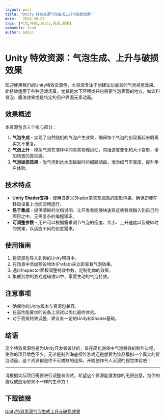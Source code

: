 ```yaml
---
layout: post
title: "Unity 特效资源气泡生成上升与破损效果"
date:   2024-06-02
tags: [气泡,特效,Unity,资源,效果]
comments: true
author: admin
---
```

# Unity 特效资源：气泡生成、上升与破损效果

欢迎使用我们的Unity特效资源包，本资源专注于创建生动逼真的气泡视觉效果。此特效适用于各种游戏场景，尤其是水下环境或任何需要气泡表现的地方，如饮料冒泡、魔法效果或是特定的用户界面元素动画。

## 效果概述
本资源包含三个核心部分：
1. **气泡生成** - 实现了自然随机的气泡产生效果，确保每个气泡的出现看起来既真实又不重复。
2. **气泡上升** - 模拟气泡在液体中的真实物理运动，包括速度变化和大小变形，增加场景的真实感。
3. **气泡破损效果** - 当气泡到达水面破裂时的细腻动画，增添细节丰富度，提升用户体验。

## 技术特点
- **Unity Shader支持** - 使用自定义Shader来实现高效的图形渲染，确保即使在移动设备上也能流畅运行。
- **易于集成** - 提供清晰的文档说明，让开发者能够快速将这些特效融入到自己的项目之中，无需复杂的编程知识。
- **可调整参数** - 用户可以根据需求调节气泡的密度、大小、上升速度以及破碎时的效果，以适应不同的创意需求。

## 使用指南
1. 将资源包导入到你的Unity项目中。
2. 在场景中添加预设物体(Prefab)来立即查看气泡效果。
3. 通过Inspector面板调整特效参数，定制化你的效果。
4. 集成到你的游戏逻辑或UI中，享受生动的气泡特效。

## 注意事项
- 确保你的Unity版本与资源包兼容。
- 在高性能要求的设备上测试以优化最终体验。
- 对于高级特效调整，建议有一定的Unity和Shader基础。

## 结语
这个特效资源包是为Unity开发者设计的，旨在简化游戏中气泡特效的制作过程，使你的项目增色不少。无论是制作海底探险游戏还是想要为饮品模拟一个真实的冒泡动画，这个资源都是你不可或缺的选择。开始创作令人沉浸的视觉体验吧！

---

请根据实际项目需要进行调整和测试，希望这个资源能激发你的无限创意，为你的游戏或应用带来不一样的生命力！

## 下载链接

[Unity特效资源气泡生成上升与破损效果](https://pan.quark.cn/s/ea2273e5342e)